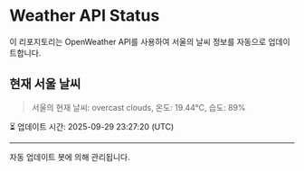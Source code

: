 
# Weather API Status

이 리포지토리는 OpenWeather API를 사용하여 서울의 날씨 정보를 자동으로 업데이트합니다.

## 현재 서울 날씨
> 서울의 현재 날씨: overcast clouds, 온도: 19.44°C, 습도: 89%

⏳ 업데이트 시간: 2025-09-29 23:27:20 (UTC)

---
자동 업데이트 봇에 의해 관리됩니다.
